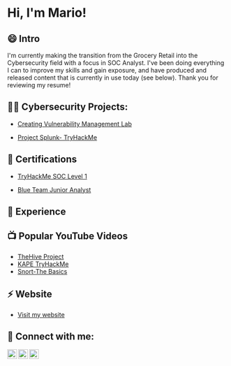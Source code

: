 <h1>Hi, I'm Mario! 

<h2>😄 Intro</h2>
I'm currently making the transition from the Grocery Retail into the Cybersecurity field with a focus in SOC Analyst.
 I've been doing everything I can to improve my skills and gain exposure, and have produced and released content that is currently in use today (see below). 
Thank you for reviewing my resume!


<h2>👨‍💻 Cybersecurity Projects:</h2>

  - [Creating Vulnerability Management Lab](https://github.com/institucija7/Building-a-Cybersecurity-Homelab-for-Detection-and-Monitoring)
  
  - [Project Splunk- TryHackMe](https://www.youtube.com/watch?v=ERY-JKASOA8&list=PLiv7HE-FeYPsaYFmI4D9WeUg2HyvJjA5w)


 <h2>📄 Certifications</h2>

- [TryHackMe SOC Level 1](https://tryhackme-certificates.s3-eu-west-1.amazonaws.com/THM-KAETRVD5PN.png)

- [Blue Team Junior Analyst](https://elearning.securityblue.team/home/certificate/935690006)
<h2>🔭 Experience </h2>




<h2>📺 Popular YouTube Videos</h2>

- [TheHive Project](https://www.youtube.com/watch?v=GpmHH-wOq5A&t=474s)
- [KAPE TryHackMe](https://www.youtube.com/watch?v=sfE0XTesp7I&t=243s)
- [Snort-The Basics](https://www.youtube.com/watch?v=V70yN9Opxb8&t=1196s)

<h2>⚡ Website </h2>

- [Visit my website](https://denzablueteam.000webhostapp.com/)

<h2> 🤳 Connect with me:</h2>

[<img align="left" alt="Mario Topic | YouTube" width="22px" src="https://cdn.jsdelivr.net/npm/simple-icons@v3/icons/youtube.svg" />][youtube]
[<img align="left" alt="Mario Topic | LinkedIn" width="22px" src="https://cdn.jsdelivr.net/npm/simple-icons@v3/icons/linkedin.svg" />][linkedin]
[<img align="left" alt="Mario Topic | Instagram" width="22px" src="https://cdn.jsdelivr.net/npm/simple-icons@v3/icons/instagram.svg" />][instagram]


[youtube]: https://www.youtube.com/channel/UC0zsfq1u4_cpK-_6dw5RGvA
[instagram]: https://www.instagram.com/denzabl
[linkedin]: https://linkedin.com/in/joshmadakor
[discord]: https://discord.com/users/denza9023

<!--
**institucija7/institucija7** is a ✨ _special_ ✨ repository because its `README.md` (this file) appears on your GitHub profile.

Here are some ideas to get you started:

- 🔭 I’m currently working on ...
- 🌱 I’m currently learning ...
- 👯 I’m looking to collaborate on ...
- 🤔 I’m looking for help with ...
- 💬 Ask me about ...
- 📫 How to reach me: ...
- 😄 Pronouns: ...
- ⚡ Fun fact: ...
-->
